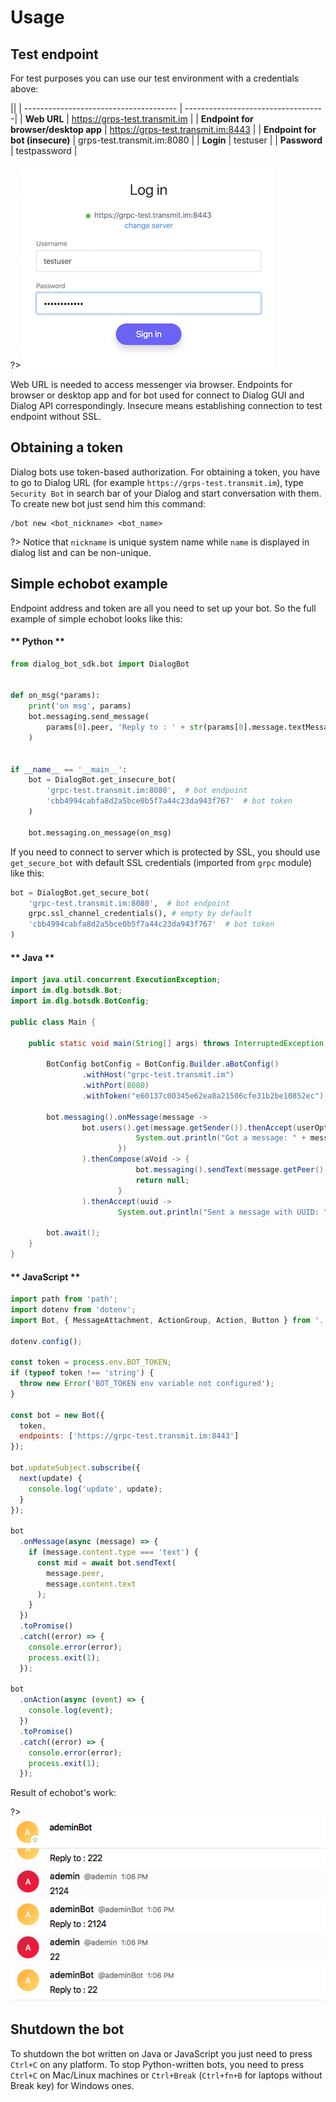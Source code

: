 # Usage

## Test endpoint

For test purposes you can use our test environment with a credentials above:

||
| -------------------------------------- | -----------------------------------|
| **Web URL**                            | https://grps-test.transmit.im      |
| **Endpoint for browser/desktop app**   | https://grps-test.transmit.im:8443 |
| **Endpoint for bot (insecure)**        | grps-test.transmit.im:8080         |
| **Login**                              | testuser                           |
| **Password**                           | testpassword                       |

?> ![](bots_login_screen.png)

Web URL is needed to access messenger via browser. Endpoints for browser or desktop app and
for bot used for connect to Dialog GUI and Dialog API correspondingly. Insecure means establishing
connection to test endpoint without SSL.  

## Obtaining a token

Dialog bots use token-based authorization. For obtaining a token,
you have to go to Dialog URL (for example ``https://grps-test.transmit.im``),
type ``Security Bot`` in search bar of your Dialog and start conversation with them.
To create new bot just send him this command:
```
/bot new <bot_nickname> <bot_name>
```
?> Notice that `nickname` is unique system name while `name` is displayed in dialog
list and can be non-unique.

## Simple echobot example
Endpoint address and token are all you need to set up your bot. So the full example of simple echobot looks like this:

<!-- tabs:start -->

#### ** Python **

```python
from dialog_bot_sdk.bot import DialogBot


def on_msg(*params):
    print('on msg', params)
    bot.messaging.send_message(
        params[0].peer, 'Reply to : ' + str(params[0].message.textMessage.text)
    )


if __name__ == '__main__':
    bot = DialogBot.get_insecure_bot(
        'grpc-test.transmit.im:8080',  # bot endpoint
        'cbb4994cabfa8d2a5bce0b5f7a44c23da943f767'  # bot token
    )

    bot.messaging.on_message(on_msg)

```

If you need to connect to server which is protected by SSL, you should use ``get_secure_bot``
with default SSL credentials (imported from ``grpc`` module) like this:

```python
bot = DialogBot.get_secure_bot(
    'grpc-test.transmit.im:8080',  # bot endpoint
    grpc.ssl_channel_credentials(), # empty by default
    'cbb4994cabfa8d2a5bce0b5f7a44c23da943f767'  # bot token
)

```

#### ** Java **

```java
import java.util.concurrent.ExecutionException;
import im.dlg.botsdk.Bot;
import im.dlg.botsdk.BotConfig;

public class Main {

    public static void main(String[] args) throws InterruptedException, ExecutionException {

        BotConfig botConfig = BotConfig.Builder.aBotConfig()
                .withHost("grpc-test.transmit.im")
                .withPort(8080)
                .withToken("e60137c00345e62ea8a21506cfe31b2be10852ec").build();

        bot.messaging().onMessage(message ->
                bot.users().get(message.getSender()).thenAccept(userOpt -> userOpt.ifPresent(user -> {
                            System.out.println("Got a message: " + message.getText() + " from user: " + user.getName());
                        })
                ).thenCompose(aVoid -> {
                            bot.messaging().sendText(message.getPeer(), "Reply to : " + message.getMessageContent().toString());
                            return null;
                        }
                ).thenAccept(uuid ->
                        System.out.println("Sent a message with UUID: " + uuid)));

        bot.await();
    }
}
```

#### ** JavaScript **

```javascript
import path from 'path';
import dotenv from 'dotenv';
import Bot, { MessageAttachment, ActionGroup, Action, Button } from '../src';

dotenv.config();

const token = process.env.BOT_TOKEN;
if (typeof token !== 'string') {
  throw new Error('BOT_TOKEN env variable not configured');
}

const bot = new Bot({
  token,
  endpoints: ['https://grpc-test.transmit.im:8443']
});

bot.updateSubject.subscribe({
  next(update) {
    console.log('update', update);
  }
});

bot
  .onMessage(async (message) => {
    if (message.content.type === 'text') {
      const mid = await bot.sendText(
        message.peer,
        message.content.text
      );
    }
  })
  .toPromise()
  .catch((error) => {
    console.error(error);
    process.exit(1);
  });

bot
  .onAction(async (event) => {
    console.log(event);
  })
  .toPromise()
  .catch((error) => {
    console.error(error);
    process.exit(1);
  });
```

<!-- tabs:end -->

Result of echobot's work:

?> ![](bots_ping_pong_example.png)

## Shutdown the bot

To shutdown the bot written on Java or JavaScript you just need to press ``Ctrl+C`` on any platform.
To stop Python-written bots, you need to press ``Ctrl+C`` on Mac/Linux machines
or ``Ctrl+Break`` (``Ctrl+fn+B`` for laptops without Break key) for Windows ones.

